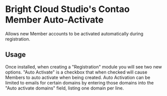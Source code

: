 # Bright Cloud Studio's Contao Member Auto-Activate
Allows new Member accounts to be activated automatically during registration.

## Usage
Once installed, when creating a "Registration" module you will see two new options. "Auto Activate" is a checkbox that when checked will cause Members to auto activate when being created. Auto Activation can be limited to emails for certain domains by entering those domains into the "Auto activate domains" field, listing one domain per line.

